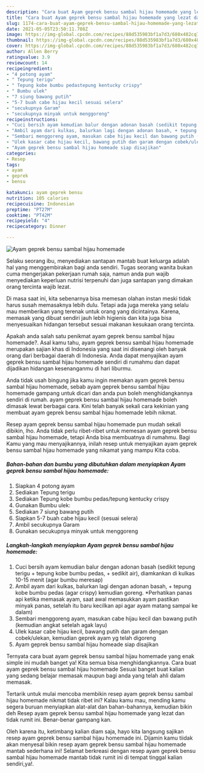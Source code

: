 ```yaml
---
description: "Cara buat Ayam geprek bensu sambal hijau homemade yang lezat dan Mudah Dibuat"
title: "Cara buat Ayam geprek bensu sambal hijau homemade yang lezat dan Mudah Dibuat"
slug: 1174-cara-buat-ayam-geprek-bensu-sambal-hijau-homemade-yang-lezat-dan-mudah-dibuat
date: 2021-05-05T23:50:11.708Z
image: https://img-global.cpcdn.com/recipes/88d535983bf1a7d3/680x482cq70/ayam-geprek-bensu-sambal-hijau-homemade-foto-resep-utama.jpg
thumbnail: https://img-global.cpcdn.com/recipes/88d535983bf1a7d3/680x482cq70/ayam-geprek-bensu-sambal-hijau-homemade-foto-resep-utama.jpg
cover: https://img-global.cpcdn.com/recipes/88d535983bf1a7d3/680x482cq70/ayam-geprek-bensu-sambal-hijau-homemade-foto-resep-utama.jpg
author: Allen Berry
ratingvalue: 3.9
reviewcount: 14
recipeingredient:
- "4 potong ayam"
- " Tepung terigu"
- " Tepung kobe bumbu pedastepung kentucky crispy"
- " Bumbu ulek"
- "7 siung bawang putih"
- "5-7 buah cabe hijau kecil sesuai selera"
- "secukupnya Garam"
- "secukupnya minyak untuk menggoreng"
recipeinstructions:
- "Cuci bersih ayam kemudian balur dengan adonan basah (sedikit tepung terigu + tepung kobe bumbu pedas, + sedikit air), diamkankan di kulkas 10-15 menit (agar bumbu meresap)"
- "Ambil ayam dari kulkas, balurkan lagi dengan adonan basah, + tepung kobe bumbu pedas (agar crispy) kemudian goreng. *Perhatikan panas api ketika memasak ayam, saat awal memasukkan ayam pastikan minyak panas, setelah itu baru kecilkan api agar ayam matang sampai ke dalam)"
- "Sembari menggoreng ayam, masukan cabe hijau kecil dan bawang putih (kemudian angkat setelah agak layu)"
- "Ulek kasar cabe hijau kecil, bawang putih dan garam dengan cobek/ulekan, kemudian geprek ayam yg telah digoreng"
- "Ayam geprek bensu sambal hijau homeade siap disajikan"
categories:
- Resep
tags:
- ayam
- geprek
- bensu

katakunci: ayam geprek bensu 
nutrition: 105 calories
recipecuisine: Indonesian
preptime: "PT27M"
cooktime: "PT42M"
recipeyield: "4"
recipecategory: Dinner

---
```



![Ayam geprek bensu sambal hijau homemade](https://img-global.cpcdn.com/recipes/88d535983bf1a7d3/680x482cq70/ayam-geprek-bensu-sambal-hijau-homemade-foto-resep-utama.jpg)

Selaku seorang ibu, menyediakan santapan mantab buat keluarga adalah hal yang menggembirakan bagi anda sendiri. Tugas seorang  wanita bukan cuma mengerjakan pekerjaan rumah saja, namun anda pun wajib menyediakan keperluan nutrisi terpenuhi dan juga santapan yang dimakan orang tercinta wajib lezat.

Di masa  saat ini, kita sebenarnya bisa memesan olahan instan meski tidak harus susah memasaknya lebih dulu. Tetapi ada juga mereka yang selalu mau memberikan yang terenak untuk orang yang dicintainya. Karena, memasak yang dibuat sendiri jauh lebih higienis dan kita juga bisa menyesuaikan hidangan tersebut sesuai makanan kesukaan orang tercinta. 



Apakah anda salah satu penikmat ayam geprek bensu sambal hijau homemade?. Asal kamu tahu, ayam geprek bensu sambal hijau homemade merupakan sajian khas di Indonesia yang saat ini disenangi oleh banyak orang dari berbagai daerah di Indonesia. Anda dapat menyajikan ayam geprek bensu sambal hijau homemade sendiri di rumahmu dan dapat dijadikan hidangan kesenanganmu di hari liburmu.

Anda tidak usah bingung jika kamu ingin memakan ayam geprek bensu sambal hijau homemade, sebab ayam geprek bensu sambal hijau homemade gampang untuk dicari dan anda pun boleh menghidangkannya sendiri di rumah. ayam geprek bensu sambal hijau homemade boleh dimasak lewat berbagai cara. Kini telah banyak sekali cara kekinian yang membuat ayam geprek bensu sambal hijau homemade lebih nikmat.

Resep ayam geprek bensu sambal hijau homemade pun mudah sekali dibikin, lho. Anda tidak perlu ribet-ribet untuk memesan ayam geprek bensu sambal hijau homemade, tetapi Anda bisa membuatnya di rumahmu. Bagi Kamu yang mau menyajikannya, inilah resep untuk menyajikan ayam geprek bensu sambal hijau homemade yang nikamat yang mampu Kita coba.

<!--inarticleads1-->

##### Bahan-bahan dan bumbu yang dibutuhkan dalam menyiapkan Ayam geprek bensu sambal hijau homemade:

1. Siapkan 4 potong ayam
1. Sediakan  Tepung terigu
1. Sediakan  Tepung kobe bumbu pedas/tepung kentucky crispy
1. Gunakan  Bumbu ulek:
1. Sediakan 7 siung bawang putih
1. Siapkan 5-7 buah cabe hijau kecil (sesuai selera)
1. Ambil secukupnya Garam
1. Gunakan secukupnya minyak untuk menggoreng




<!--inarticleads2-->

##### Langkah-langkah menyiapkan Ayam geprek bensu sambal hijau homemade:

1. Cuci bersih ayam kemudian balur dengan adonan basah (sedikit tepung terigu + tepung kobe bumbu pedas, + sedikit air), diamkankan di kulkas 10-15 menit (agar bumbu meresap)
1. Ambil ayam dari kulkas, balurkan lagi dengan adonan basah, + tepung kobe bumbu pedas (agar crispy) kemudian goreng. *Perhatikan panas api ketika memasak ayam, saat awal memasukkan ayam pastikan minyak panas, setelah itu baru kecilkan api agar ayam matang sampai ke dalam)
1. Sembari menggoreng ayam, masukan cabe hijau kecil dan bawang putih (kemudian angkat setelah agak layu)
1. Ulek kasar cabe hijau kecil, bawang putih dan garam dengan cobek/ulekan, kemudian geprek ayam yg telah digoreng
1. Ayam geprek bensu sambal hijau homeade siap disajikan




Ternyata cara buat ayam geprek bensu sambal hijau homemade yang enak simple ini mudah banget ya! Kita semua bisa menghidangkannya. Cara buat ayam geprek bensu sambal hijau homemade Sesuai banget buat kalian yang sedang belajar memasak maupun bagi anda yang telah ahli dalam memasak.

Tertarik untuk mulai mencoba membikin resep ayam geprek bensu sambal hijau homemade nikmat tidak ribet ini? Kalau kamu mau, mending kamu segera buruan menyiapkan alat-alat dan bahan-bahannya, kemudian bikin deh Resep ayam geprek bensu sambal hijau homemade yang lezat dan tidak rumit ini. Benar-benar gampang kan. 

Oleh karena itu, ketimbang kalian diam saja, hayo kita langsung sajikan resep ayam geprek bensu sambal hijau homemade ini. Dijamin kamu tiidak akan menyesal bikin resep ayam geprek bensu sambal hijau homemade mantab sederhana ini! Selamat berkreasi dengan resep ayam geprek bensu sambal hijau homemade mantab tidak rumit ini di tempat tinggal kalian sendiri,ya!.

